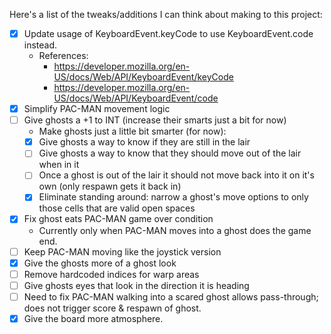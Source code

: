 Here's a list of the tweaks/additions I can think about making to this project:

- [x] Update usage of KeyboardEvent.keyCode to use KeyboardEvent.code instead.
  - References:
    - https://developer.mozilla.org/en-US/docs/Web/API/KeyboardEvent/keyCode
    - https://developer.mozilla.org/en-US/docs/Web/API/KeyboardEvent/code
- [x] Simplify PAC-MAN movement logic
- [ ] Give ghosts a +1 to INT (increase their smarts just a bit for now)
  - Make ghosts just a little bit smarter (for now):
  - [x] Give ghosts a way to know if they are still in the lair
  - [ ] Give ghosts a way to know that they should move out of the lair when in it
  - [ ] Once a ghost is out of the lair it should not move back into it on it's own (only respawn gets it back in)
  - [x] Eliminate standing around: narrow a ghost's move options to only those cells that are valid open spaces
- [x] Fix ghost eats PAC-MAN game over condition
  - Currently only when PAC-MAN moves into a ghost does the game end.
- [ ] Keep PAC-MAN moving like the joystick version
- [x] Give the ghosts more of a ghost look
- [ ] Remove hardcoded indices for warp areas
- [ ] Give ghosts eyes that look in the direction it is heading
- [ ] Need to fix PAC-MAN walking into a scared ghost allows pass-through; does not trigger score & respawn of ghost.
- [x] Give the board more atmosphere.
